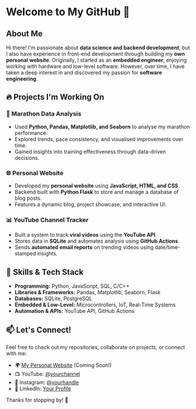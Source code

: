 # Welcome to My GitHub 👋

## About Me

Hi there! I'm passionate about **data science and backend development**, but I also have experience in front-end development through building my **own personal website**. Originally, I started as an **embedded engineer**, enjoying working with hardware and low-level software. However, over time, I have taken a deep interest in and discovered my passion for **software engineering**.

## 🔥 Projects I'm Working On

### 🏃 Marathon Data Analysis
- Used **Python, Pandas, Matplotlib, and Seaborn** to analyse my marathon performance.
- Explored trends, pace consistency, and visualised improvements over time.
- Gained insights into training effectiveness through data-driven decisions.

### 🌐 Personal Website
- Developed my **personal website** using **JavaScript, HTML, and CSS**.
- Backend built with **Python Flask** to store and manage a database of blog posts.
- Features a dynamic blog, project showcase, and interactive UI.

### 📊 YouTube Channel Tracker
- Built a system to track **viral videos** using the **YouTube API**.
- Stores data in **SQLite** and automates analysis using **GitHub Actions**.
- Sends **automated email reports** on trending videos using date/time-stamped insights.

## 🚀 Skills & Tech Stack
- **Programming:** Python, JavaScript, SQL, C/C++
- **Libraries & Frameworks:** Pandas, Matplotlib, Seaborn, Flask
- **Databases:** SQLite, PostgreSQL
- **Embedded & Low-Level:** Microcontrollers, IoT, Real-Time Systems
- **Automation & APIs:** YouTube API, GitHub Actions

## 📫 Let's Connect!
Feel free to check out my repositories, collaborate on projects, or connect with me:
- 🌍 [My Personal Website](#) (Coming Soon!)
- 📺 YouTube: [@yourchannel](#)
- 📸 Instagram: [@yourhandle](#)
- 💼 LinkedIn: [Your Profile](#)

Thanks for stopping by! 🚀
